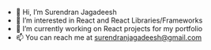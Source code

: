 - 👋 Hi, I’m Surendran Jagadeesh
- 👀 I’m interested in React and React Libraries/Frameworks
- 🌱 I’m currently working on React projects for my portfolio
- 📫 You can reach me at surendranjagadeesh@gmail.com

<!---
surendranj/surendranj is a ✨ special ✨ repository because its `README.md` (this file) appears on your GitHub profile.
You can click the Preview link to take a look at your changes.
--->
